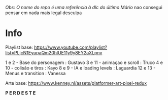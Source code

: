 *Obs: O nome do repo é uma referência à dlc do último Mário*
nao consegui pensar em nada mais legal desculpa

# Info

Playlist base:
https://www.youtube.com/playlist?list=PLjcN1EyupaQm20hlUE11y9y8EY2aXLpnv


1 e 2 - Base do personagem : Gustavo
3 e 11 - animaçao e scroll : Truco
4 e 10 - colisão e tiros : Kayo
8 e 9 - IA e loading levels : Laguardia
12 e 13 - Menus e transition : Vanessa


Arte base:
https://www.kenney.nl/assets/platformer-art-pixel-redux


**P E R D E S T E**